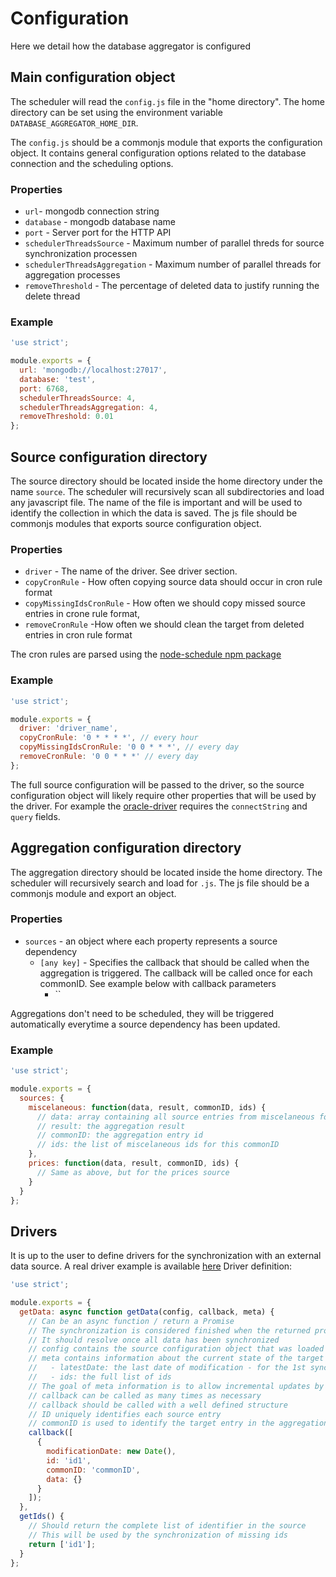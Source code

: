 # Configuration

Here we detail how the database aggregator is configured

## Main configuration object

The scheduler will read the `config.js` file in the "home directory". The home directory can be set using the environment variable `DATABASE_AGGREGATOR_HOME_DIR`.

The `config.js` should be a commonjs module that exports the configuration object. It contains general configuration options related to the database connection and the scheduling options.

### Properties

- `url`- mongodb connection string
- `database` - mongodb database name
- `port` - Server port for the HTTP API
- `schedulerThreadsSource` - Maximum number of parallel threds for source synchronization processen
- `schedulerThreadsAggregation` - Maximum number of parallel threads for aggregation processes
- `removeThreshold` - The percentage of deleted data to justify running the delete thread

### Example

```js
'use strict';

module.exports = {
  url: 'mongodb://localhost:27017',
  database: 'test',
  port: 6768,
  schedulerThreadsSource: 4,
  schedulerThreadsAggregation: 4,
  removeThreshold: 0.01
};
```

## Source configuration directory

The source directory should be located inside the home directory under the name `source`. The scheduler will recursively scan all subdirectories and load any javascript file. The name of the file is important and will be used to identify the collection in which the data is saved. The js file should be commonjs modules that exports source configuration object.

### Properties

- `driver` - The name of the driver. See driver section.
- `copyCronRule` - How often copying source data should occur in cron rule format
- `copyMissingIdsCronRule` - How often we should copy missed source entries in crone rule format,
- `removeCronRule` -How often we should clean the target from deleted entries in cron rule format

The cron rules are parsed using the [node-schedule npm package](https://github.com/node-schedule/node-schedule)

### Example

```js
'use strict';

module.exports = {
  driver: 'driver_name',
  copyCronRule: '0 * * * *', // every hour
  copyMissingIdsCronRule: '0 0 * * *', // every day
  removeCronRule: '0 0 * * *' // every day
};
```

The full source configuration will be passed to the driver, so the source configuration object will likely require other properties that will be used by the driver. For example the [oracle-driver](https://github.com/cheminfo/database-aggregator-driver-oracle) requires the `connectString` and `query` fields.

## Aggregation configuration directory

The aggregation directory should be located inside the home directory. The scheduler will recursively search and load for `.js`. The js file should be a commonjs module and export an object.

### Properties

- `sources` - an object where each property represents a source dependency
  - `[any key]` - Specifies the callback that should be called when the aggregation is triggered. The callback will be called once for each commonID. See example below with callback parameters
    - ``

Aggregations don't need to be scheduled, they will be triggered automatically everytime a source dependency has been updated.

### Example

```js
'use strict';

module.exports = {
  sources: {
    miscelaneous: function(data, result, commonID, ids) {
      // data: array containing all source entries from miscelaneous for this commonID
      // result: the aggregation result
      // commonID: the aggregation entry id
      // ids: the list of miscelaneous ids for this commonID
    },
    prices: function(data, result, commonID, ids) {
      // Same as above, but for the prices source
    }
  }
};
```

## Drivers

It is up to the user to define drivers for the synchronization with an external data source. A real driver example is available [here](https://github.com/cheminfo/database-aggregator-driver-oracle)
Driver definition:

```js
'use strict';

module.exports = {
  getData: async function getData(config, callback, meta) {
    // Can be an async function / return a Promise
    // The synchronization is considered finished when the returned promise is fulfilled
    // It should resolve once all data has been synchronized
    // config contains the source configuration object that was loaded by the scheduler
    // meta contains information about the current state of the target database. It has 2 properties:
    //   - latestDate: the last date of modification - for the 1st synchronization, the date is January 1st, 1900
    //   - ids: the full list of ids
    // The goal of meta information is to allow incremental updates by retrieving only what has been changed or added since the last synchronization.
    // callback can be called as many times as necessary
    // callback should be called with a well defined structure
    // ID uniquely identifies each source entry
    // commonID is used to identify the target entry in the aggregation collection
    callback([
      {
        modificationDate: new Date(),
        id: 'id1',
        commonID: 'commonID',
        data: {}
      }
    ]);
  },
  getIds() {
    // Should return the complete list of identifier in the source
    // This will be used by the synchronization of missing ids
    return ['id1'];
  }
};
```
